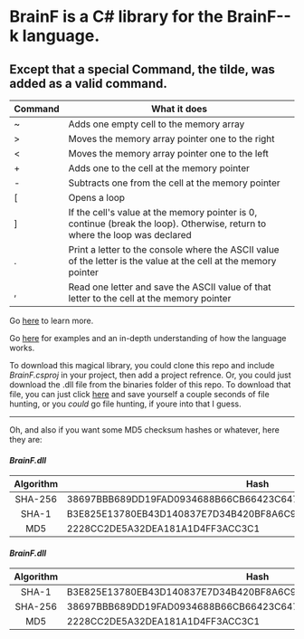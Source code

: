 # BrainF is a C# library for the BrainF--k language.
## Except that a special Command, the tilde, was added as a valid command.

| Command 	| What it does                                                                                                                	|
|---------	|-----------------------------------------------------------------------------------------------------------------------------	|
| ~ 	| Adds one empty cell to the memory array                                                                                     	|
|    >    	| Moves the memory array pointer one to the right                                                                             	|
|    <    	| Moves the memory array pointer one to the left                                                                              	|
|    +    	| Adds one to the cell at the memory pointer                                                                                  	|
|    -    	| Subtracts one from the cell at the memory pointer                                                                           	|
|    [    	| Opens a loop                                                                                                                	|
|    ]    	| If the cell's value at the memory pointer is 0, continue (break the loop). Otherwise, return to where the loop was declared 	|
|    .    	| Print a letter to the console where the ASCII value of the letter is the value at the cell at the memory pointer            	|
|    ,    	| Read one letter and save the ASCII value of that letter to the cell at the memory pointer                                   	|

Go [here](https://en.wikipedia.org/wiki/Brainfuck) to learn more.

Go [here](https://esolangs.org/wiki/Brainfuck) for examples and an in-depth understanding of how the language works.

To download this magical library, you could clone this repo and include *BrainF.csproj* in your project, then add a project refrence. 
Or, you could just download the .dll file from the binaries folder of this repo. To download that file, you can just click [here](https://github.com/erwijet/BrainF/raw/master/BrainF/bin/Debug/BrainF.dll) and save yourself a couple seconds of file hunting, or you *could* go file hunting, if youre into that I guess.

----

Oh, and also if you want some MD5 checksum hashes or whatever, here they are:

#### *BrainF.dll*

| Algorithm | Hash                                                             |
|:---------:| ---------------------------------------------------------------- |
|  SHA-256  | 38697BBB689DD19FAD0934688B66CB66423C6479A535BBBC031843BA8ABF4DDB |
|  SHA-1    | B3E825E13780EB43D140837E7D34B420BF8A6C9C                         |
|  MD5      | 2228CC2DE5A32DEA181A1D4FF3ACC3C1                                 |

#### *BrainF.dll*

| Algorithm | Hash                                                             |
|:---------:| ---------------------------------------------------------------- |
|  SHA-1    | B3E825E13780EB43D140837E7D34B420BF8A6C9C                         |
|  SHA-256  | 38697BBB689DD19FAD0934688B66CB66423C6479A535BBBC031843BA8ABF4DDB |
|  MD5      | 2228CC2DE5A32DEA181A1D4FF3ACC3C1                                 |

